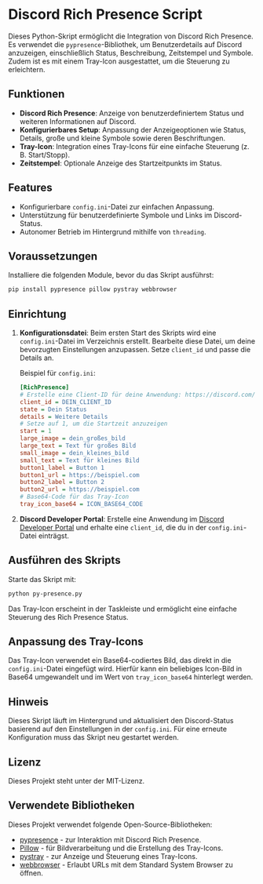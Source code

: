 
# Discord Rich Presence Script

Dieses Python-Skript ermöglicht die Integration von Discord Rich Presence. 
Es verwendet die `pypresence`-Bibliothek, um Benutzerdetails auf Discord anzuzeigen, 
einschließlich Status, Beschreibung, Zeitstempel und Symbole. Zudem ist es mit einem 
Tray-Icon ausgestattet, um die Steuerung zu erleichtern.

## Funktionen

- **Discord Rich Presence**: Anzeige von benutzerdefiniertem Status und weiteren Informationen auf Discord.
- **Konfigurierbares Setup**: Anpassung der Anzeigeoptionen wie Status, Details, große und kleine Symbole sowie deren Beschriftungen.
- **Tray-Icon**: Integration eines Tray-Icons für eine einfache Steuerung (z. B. Start/Stopp).
- **Zeitstempel**: Optionale Anzeige des Startzeitpunkts im Status.

## Features

- Konfigurierbare `config.ini`-Datei zur einfachen Anpassung.
- Unterstützung für benutzerdefinierte Symbole und Links im Discord-Status.
- Autonomer Betrieb im Hintergrund mithilfe von `threading`.

## Voraussetzungen

Installiere die folgenden Module, bevor du das Skript ausführst:

```bash
pip install pypresence pillow pystray webbrowser
```

## Einrichtung

1. **Konfigurationsdatei**: Beim ersten Start des Skripts wird eine `config.ini`-Datei im Verzeichnis erstellt. 
   Bearbeite diese Datei, um deine bevorzugten Einstellungen anzupassen. Setze `client_id` und passe die Details an.

   Beispiel für `config.ini`:

   ```ini
   [RichPresence]
   # Erstelle eine Client-ID für deine Anwendung: https://discord.com/developers/applications
   client_id = DEIN_CLIENT_ID
   state = Dein Status
   details = Weitere Details
   # Setze auf 1, um die Startzeit anzuzeigen
   start = 1
   large_image = dein_großes_bild
   large_text = Text für großes Bild
   small_image = dein_kleines_bild
   small_text = Text für kleines Bild
   button1_label = Button 1
   button1_url = https://beispiel.com
   button2_label = Button 2
   button2_url = https://beispiel.com
   # Base64-Code für das Tray-Icon
   tray_icon_base64 = ICON_BASE64_CODE
   ```

2. **Discord Developer Portal**: Erstelle eine Anwendung im 
   [Discord Developer Portal](https://discord.com/developers/applications) und erhalte eine `client_id`, 
   die du in der `config.ini`-Datei einträgst.

## Ausführen des Skripts

Starte das Skript mit:

```bash
python py-presence.py
```

Das Tray-Icon erscheint in der Taskleiste und ermöglicht eine einfache Steuerung des Rich Presence Status.

## Anpassung des Tray-Icons

Das Tray-Icon verwendet ein Base64-codiertes Bild, das direkt in die `config.ini`-Datei eingefügt wird. 
Hierfür kann ein beliebiges Icon-Bild in Base64 umgewandelt und im Wert von `tray_icon_base64` hinterlegt werden.

## Hinweis

Dieses Skript läuft im Hintergrund und aktualisiert den Discord-Status basierend auf den Einstellungen in der `config.ini`. 
Für eine erneute Konfiguration muss das Skript neu gestartet werden.

## Lizenz

Dieses Projekt steht unter der MIT-Lizenz.

## Verwendete Bibliotheken

Dieses Projekt verwendet folgende Open-Source-Bibliotheken:

- [pypresence](https://github.com/qwertyquerty/pypresence) - zur Interaktion mit Discord Rich Presence.
- [Pillow](https://python-pillow.org/) - für Bildverarbeitung und die Erstellung des Tray-Icons.
- [pystray](https://github.com/moses-palmer/pystray) - zur Anzeige und Steuerung eines Tray-Icons.
- [webbrowser](https://github.com/moses-palmer/pystray) - Erlaubt URLs mit dem Standard System Browser zu öffnen.
